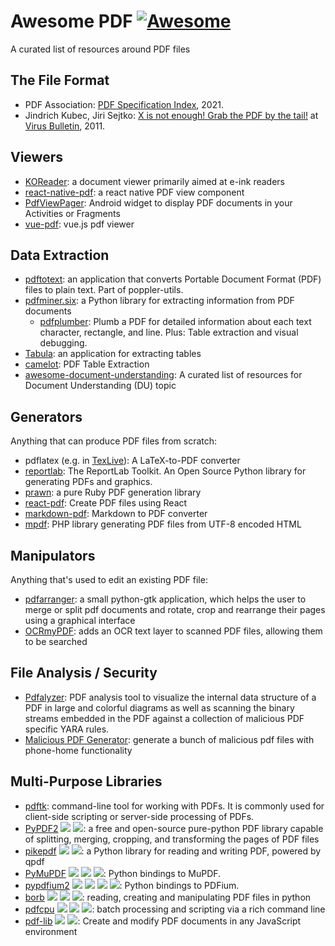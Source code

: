 # Awesome PDF  [![Awesome](https://awesome.re/badge-flat.svg)](https://awesome.re)
A curated list of resources around PDF files

## The File Format

* PDF Association: [PDF Specification Index](https://www.pdfa.org/resource/pdf-specification-index/), 2021.
* Jindrich Kubec, Jiri Sejtko: [X is not enough! Grab the PDF by the tail!](https://www.virusbulletin.com/uploads/pdf/conference_slides/2011/Kubec-Sejtko-VB2011.pdf) at [Virus Bulletin](https://www.virusbulletin.com/), 2011.


## Viewers

* [KOReader](https://github.com/koreader/koreader): a document viewer primarily aimed at e-ink readers
* [react-native-pdf](https://github.com/wonday/react-native-pdf): a react native PDF view component
* [PdfViewPager](https://github.com/voghDev/PdfViewPager): Android widget to display PDF documents in your Activities or Fragments
* [vue-pdf](https://github.com/FranckFreiburger/vue-pdf): vue.js pdf viewer

## Data Extraction

* [pdftotext](https://manpages.debian.org/stretch/poppler-utils/pdftotext.1.en.html): an application that converts Portable Document Format (PDF) files to plain text. Part of poppler-utils.
* [pdfminer.six](https://pypi.org/project/pdfminer.six/): a Python library for extracting information from PDF documents
    * [pdfplumber](https://github.com/jsvine/pdfplumber): Plumb a PDF for detailed information about each text character, rectangle, and line. Plus: Table extraction and visual debugging.
* [Tabula](https://github.com/tabulapdf/tabula): an application for extracting tables
* [camelot](https://github.com/atlanhq/camelot): PDF Table Extraction
* [awesome-document-understanding](https://github.com/tstanislawek/awesome-document-understanding): A curated list of resources for Document Understanding (DU) topic

## Generators

Anything that can produce PDF files from scratch:

* pdflatex (e.g. in [TexLive](https://www.tug.org/texlive/)): A LaTeX-to-PDF converter
* [reportlab](https://pypi.org/project/reportlab/): The ReportLab Toolkit. An Open Source Python library for generating PDFs and graphics.
* [prawn](https://github.com/prawnpdf/prawn): a pure Ruby PDF generation library
* [react-pdf](https://github.com/diegomura/react-pdf): Create PDF files using React
* [markdown-pdf](https://github.com/alanshaw/markdown-pdf): Markdown to PDF converter
* [mpdf](https://github.com/mpdf/mpdf): PHP library generating PDF files from UTF-8 encoded HTML

## Manipulators

Anything that's used to edit an existing PDF file:

* [pdfarranger](https://github.com/pdfarranger/pdfarranger): a small python-gtk application, which helps the user to merge or split pdf documents and rotate, crop and rearrange their pages using a graphical interface
* [OCRmyPDF](https://github.com/ocrmypdf/OCRmyPDF): adds an OCR text layer to scanned PDF files, allowing them to be searched

## File Analysis / Security

* [Pdfalyzer](https://github.com/michelcrypt4d4mus/pdfalyzer): PDF analysis tool to visualize the internal data structure of a PDF in large and colorful diagrams as well as scanning the binary streams embedded in the PDF against a collection of malicious PDF specific YARA rules.
* [Malicious PDF Generator](https://github.com/jonaslejon/malicious-pdf): generate a bunch of malicious pdf files with phone-home functionality

## Multi-Purpose Libraries

* [pdftk](https://www.pdflabs.com/tools/pdftk-server/): command-line tool for working with PDFs. It is commonly used for client-side scripting or server-side processing of PDFs.
* [PyPDF2](https://pypi.org/project/PyPDF2/) ![](https://shields.io/badge/-extract-inactive) ![](https://shields.io/badge/-manipulate-inactive): a free and open-source pure-python PDF library capable of splitting, merging, cropping, and transforming the pages of PDF files
* [pikepdf](https://github.com/pikepdf/pikepdf) ![](https://shields.io/badge/-extract-inactive) ![](https://shields.io/badge/-manipulate-inactive): a Python library for reading and writing PDF, powered by qpdf
* [PyMuPDF](https://github.com/pymupdf/PyMuPDF) ![](https://shields.io/badge/-extract-inactive) ![](https://shields.io/badge/-manipulate-inactive) ![](https://shields.io/badge/-render-inactive): Python bindings to MuPDF.
* [pypdfium2](https://github.com/pypdfium2-team/pypdfium2) ![](https://shields.io/badge/-extract-inactive) ![](https://shields.io/badge/-manipulate-inactive) ![](https://shields.io/badge/-create-inactive) ![](https://shields.io/badge/-render-inactive): Python bindings to PDFium.
* [borb](https://github.com/jorisschellekens/borb) ![](https://shields.io/badge/-extract-inactive)  ![](https://shields.io/badge/-manipulate-inactive) ![](https://shields.io/badge/-create-inactive): reading, creating and manipulating PDF files in python
* [pdfcpu](https://github.com/pdfcpu/pdfcpu) ![](https://shields.io/badge/-extract-inactive)  ![](https://shields.io/badge/-manipulate-inactive) ![](https://shields.io/badge/-create-inactive): batch processing and scripting via a rich command line
* [pdf-lib](https://github.com/Hopding/pdf-lib)  ![](https://shields.io/badge/-manipulate-inactive) ![](https://shields.io/badge/-create-inactive): Create and modify PDF documents in any JavaScript environment
